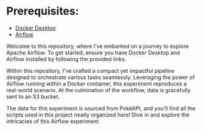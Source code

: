 # Prerequisites:
- [Docker Desktop](https://www.docker.com/products/docker-desktop/)
- [Airflow](https://airflow.apache.org/docs/apache-airflow/stable/howto/docker-compose/index.html)

Welcome to this repository, where I've embarked on a journey to explore Apache Airflow. To get started, ensure you have Docker Desktop and Airflow installed by following the provided links.

Within this repository, I've crafted a compact yet impactful pipeline designed to orchestrate various tasks seamlessly. Leveraging the power of Airflow running within a Docker container, this experiment reproduces a real-world scenario. At the culmination of the workflow, data is gracefully sent to an S3 bucket.

The data for this experiment is sourced from PokéAPI, and you'll find all the scripts used in this project neatly organized here! Dive in and explore the intricacies of this Airflow experiment.


